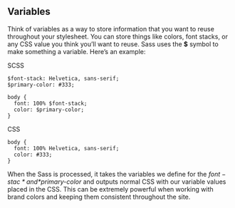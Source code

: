 ## Variables
Think of variables as a way to store information that you want to reuse throughout your stylesheet. You can store things like colors, font stacks, or any CSS value you think you’ll want to reuse. Sass uses the **$** symbol to make something a variable. Here’s an example:


SCSS
```
$font-stack: Helvetica, sans-serif;
$primary-color: #333;

body {
  font: 100% $font-stack;
  color: $primary-color;
}
```

CSS
```
body {
  font: 100% Helvetica, sans-serif;
  color: #333;
}
```


When the Sass is processed, it takes the variables we define for the *$font-stac* and *$primary-color* and outputs normal CSS with our variable values placed in the CSS. This can be extremely powerful when working with brand colors and keeping them consistent throughout the site.